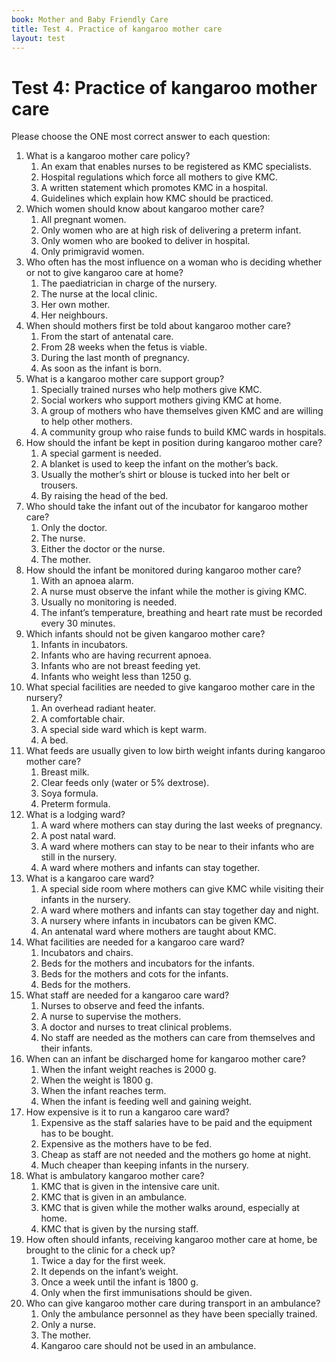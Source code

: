 ```yaml
---
book: Mother and Baby Friendly Care
title: Test 4. Practice of kangaroo mother care
layout: test
---
```


# Test 4: Practice of kangaroo mother care

Please choose the ONE most correct answer to each question:

1.	What is a kangaroo mother care policy?
	1.	An exam that enables nurses to be registered as KMC specialists.
	1.	Hospital regulations which force all mothers to give KMC.
	1.	A written statement which promotes KMC in a hospital.
	1.	Guidelines which explain how KMC should be practiced.
2.	Which women should know about kangaroo mother care?
	1.	All pregnant women.
	1.	Only women who are at high risk of delivering a preterm infant.
	1.	Only women who are booked to deliver in hospital.
	1.	Only primigravid women.
3.	Who often has the most influence on a woman who is deciding whether or not to give kangaroo care at home?
	1.	The paediatrician in charge of the nursery.
	1.	The nurse at the local clinic.
	1.	Her own mother.
	1.	Her neighbours.
4.	When should mothers first be told about kangaroo mother care?
	1.	From the start of antenatal care.
	1.	From 28 weeks when the fetus is viable.
	1.	During the last month of pregnancy.
	1.	As soon as the infant is born.
5.	What is a kangaroo mother care support group?
	1.	Specially trained nurses who help mothers give KMC.
	1.	Social workers who support mothers giving KMC at home.
	1.	A group of mothers who have themselves given KMC and are willing to help other mothers.
	1.	A community group who raise funds to build KMC wards in hospitals.
6.	How should the infant be kept in position during kangaroo mother care?
	1.	A special garment is needed.
	1.	A blanket is used to keep the infant on the mother’s back.
	1.	Usually the mother’s shirt or blouse is tucked into her belt or trousers.
	1.	By raising the head of the bed.
7.	Who should take the infant out of the incubator for kangaroo mother care?
	1.	Only the doctor.
	1.	The nurse.
	1.	Either the doctor or the nurse.
	1.	The mother.
8.	How should the infant be monitored during kangaroo mother care?
	1.	With an apnoea alarm.
	1.	A nurse must observe the infant while the mother is giving KMC.
	1.	Usually no monitoring is needed.
	1.	The infant’s temperature, breathing and heart rate must be recorded every 30 minutes.
9.	Which infants should not be given kangaroo mother care?
	1.	Infants in incubators.
	1.	Infants who are having recurrent apnoea.
	1.	Infants who are not breast feeding yet.
	1.	Infants who weight less than 1250 g.
10.	What special facilities are needed to give kangaroo mother care in the nursery?
	1.	An overhead radiant heater.
	1.	A comfortable chair.
	1.	A special side ward which is kept warm.
	1.	A bed.
11.	What feeds are usually given to low birth weight infants during kangaroo mother care?
	1.	Breast milk.
	1.	Clear feeds only (water or 5% dextrose).
	1.	Soya formula.
	1.	Preterm formula.
12.	What is a lodging ward?
	1.	A ward where mothers can stay during the last weeks of pregnancy.
	1.	A post natal ward.
	1.	A ward where mothers can stay to be near to their infants who are still in the nursery.
	1.	A ward where mothers and infants can stay together.
13.	What is a kangaroo care ward?
	1.	A special side room where mothers can give KMC while visiting their infants in the nursery.
	1.	A ward where mothers and infants can stay together day and night.
	1.	A nursery where infants in incubators can be given KMC.
	1.	An antenatal ward where mothers are taught about KMC.
14.	What facilities are needed for a kangaroo care ward?
	1.	Incubators and chairs.
	1.	Beds for the mothers and incubators for the infants.
	1.	Beds for the mothers and cots for the infants.
	1.	Beds for the mothers.
15.	What staff are needed for a kangaroo care ward?
	1.	Nurses to observe and feed the infants.
	1.	A nurse to supervise the mothers.
	1.	A doctor and nurses to treat clinical problems.
	1.	No staff are needed as the mothers can care from themselves and their infants.
16.	When can an infant be discharged home for kangaroo mother care?
	1.	When the infant weight reaches is 2000 g.
	1.	When the weight is 1800 g.
	1.	When the infant reaches term.
	1.	When the infant is feeding well and gaining weight.
17.	How expensive is it to run a kangaroo care ward?
	1.	Expensive as the staff salaries have to be paid and the equipment has to be bought.
	1.	Expensive as the mothers have to be fed.
	1.	Cheap as staff are not needed and the mothers go home at night.
	1.	Much cheaper than keeping infants in the nursery.
18.	What is ambulatory kangaroo mother care?
	1.	KMC that is given in the intensive care unit.
	1.	KMC that is given in an ambulance.
	1.	KMC that is given while the mother walks around, especially at home.
	1.	KMC that is given by the nursing staff.
19.	How often should infants, receiving kangaroo mother care at home, be brought to the clinic for a check up?
	1.	Twice a day for the first week.
	1.	It depends on the infant’s weight.
	1.	Once a week until the infant is 1800 g.
	1.	Only when the first immunisations should be given.
20.	Who can give kangaroo mother care during transport in an ambulance?
	1.	Only the ambulance personnel as they have been specially trained.
	1.	Only a nurse.
	1.	The mother.
	1.	Kangaroo care should not be used in an ambulance.